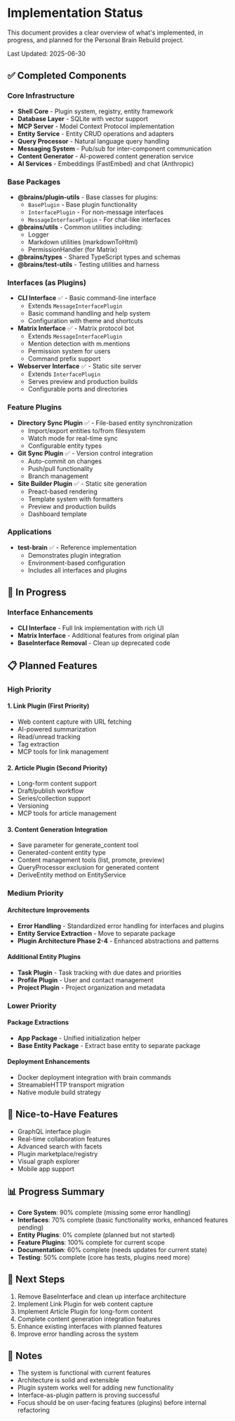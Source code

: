 # Implementation Status

This document provides a clear overview of what's implemented, in progress, and planned for the Personal Brain Rebuild project.

Last Updated: 2025-06-30

## ✅ Completed Components

### Core Infrastructure
- **Shell Core** - Plugin system, registry, entity framework
- **Database Layer** - SQLite with vector support
- **MCP Server** - Model Context Protocol implementation
- **Entity Service** - Entity CRUD operations and adapters
- **Query Processor** - Natural language query handling
- **Messaging System** - Pub/sub for inter-component communication
- **Content Generator** - AI-powered content generation service
- **AI Services** - Embeddings (FastEmbed) and chat (Anthropic)

### Base Packages
- **@brains/plugin-utils** - Base classes for plugins:
  - `BasePlugin` - Base plugin functionality
  - `InterfacePlugin` - For non-message interfaces
  - `MessageInterfacePlugin` - For chat-like interfaces
- **@brains/utils** - Common utilities including:
  - Logger
  - Markdown utilities (markdownToHtml)
  - PermissionHandler (for Matrix)
- **@brains/types** - Shared TypeScript types and schemas
- **@brains/test-utils** - Testing utilities and harness

### Interfaces (as Plugins)
- **CLI Interface** ✅ - Basic command-line interface
  - Extends `MessageInterfacePlugin`
  - Basic command handling and help system
  - Configuration with theme and shortcuts
- **Matrix Interface** ✅ - Matrix protocol bot
  - Extends `MessageInterfacePlugin`
  - Mention detection with m.mentions
  - Permission system for users
  - Command prefix support
- **Webserver Interface** ✅ - Static site server
  - Extends `InterfacePlugin`
  - Serves preview and production builds
  - Configurable ports and directories

### Feature Plugins
- **Directory Sync Plugin** ✅ - File-based entity synchronization
  - Import/export entities to/from filesystem
  - Watch mode for real-time sync
  - Configurable entity types
- **Git Sync Plugin** ✅ - Version control integration
  - Auto-commit on changes
  - Push/pull functionality
  - Branch management
- **Site Builder Plugin** ✅ - Static site generation
  - Preact-based rendering
  - Template system with formatters
  - Preview and production builds
  - Dashboard template

### Applications
- **test-brain** ✅ - Reference implementation
  - Demonstrates plugin integration
  - Environment-based configuration
  - Includes all interfaces and plugins

## 🚧 In Progress

### Interface Enhancements
- **CLI Interface** - Full Ink implementation with rich UI
- **Matrix Interface** - Additional features from original plan
- **BaseInterface Removal** - Clean up deprecated code

## 📋 Planned Features

### High Priority

#### 1. Link Plugin (First Priority)
- Web content capture with URL fetching
- AI-powered summarization
- Read/unread tracking
- Tag extraction
- MCP tools for link management

#### 2. Article Plugin (Second Priority)
- Long-form content support
- Draft/publish workflow
- Series/collection support
- Versioning
- MCP tools for article management

#### 3. Content Generation Integration
- Save parameter for generate_content tool
- Generated-content entity type
- Content management tools (list, promote, preview)
- QueryProcessor exclusion for generated content
- DeriveEntity method on EntityService

### Medium Priority

#### Architecture Improvements
- **Error Handling** - Standardized error handling for interfaces and plugins
- **Entity Service Extraction** - Move to separate package
- **Plugin Architecture Phase 2-4** - Enhanced abstractions and patterns

#### Additional Entity Plugins
- **Task Plugin** - Task tracking with due dates and priorities
- **Profile Plugin** - User and contact management
- **Project Plugin** - Project organization and metadata

### Lower Priority

#### Package Extractions
- **App Package** - Unified initialization helper
- **Base Entity Package** - Extract base entity to separate package

#### Deployment Enhancements
- Docker deployment integration with brain commands
- StreamableHTTP transport migration
- Native module build strategy

## 💭 Nice-to-Have Features

- GraphQL interface plugin
- Real-time collaboration features
- Advanced search with facets
- Plugin marketplace/registry
- Visual graph explorer
- Mobile app support

## 📊 Progress Summary

- **Core System**: 90% complete (missing some error handling)
- **Interfaces**: 70% complete (basic functionality works, enhanced features pending)
- **Entity Plugins**: 0% complete (planned but not started)
- **Feature Plugins**: 100% complete for current scope
- **Documentation**: 60% complete (needs updates for current state)
- **Testing**: 50% complete (core has tests, plugins need more)

## 🎯 Next Steps

1. Remove BaseInterface and clean up interface architecture
2. Implement Link Plugin for web content capture
3. Implement Article Plugin for long-form content
4. Complete content generation integration features
5. Enhance existing interfaces with planned features
6. Improve error handling across the system

## 📝 Notes

- The system is functional with current features
- Architecture is solid and extensible
- Plugin system works well for adding new functionality
- Interface-as-plugin pattern is proving successful
- Focus should be on user-facing features (plugins) before internal refactoring